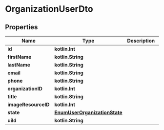 
# OrganizationUserDto

## Properties
Name | Type | Description | Notes
------------ | ------------- | ------------- | -------------
**id** | **kotlin.Int** |  | 
**firstName** | **kotlin.String** |  | 
**lastName** | **kotlin.String** |  | 
**email** | **kotlin.String** |  | 
**phone** | **kotlin.String** |  | 
**organizationID** | **kotlin.Int** |  | 
**title** | **kotlin.String** |  | 
**imageResourceID** | **kotlin.Int** |  | 
**state** | [**EnumUserOrganizationState**](EnumUserOrganizationState.md) |  | 
**uiId** | **kotlin.String** |  |  [optional]



